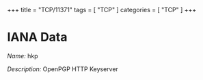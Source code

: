 +++
title = "TCP/11371"
tags = [ "TCP" ]
categories = [ "TCP" ]
+++

# IANA Data

_Name:_ hkp

_Description:_ OpenPGP HTTP Keyserver

